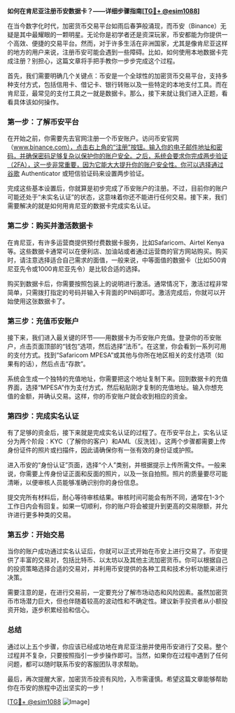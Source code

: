 **如何在肯尼亚注册币安数据卡？——详细步骤指南[[TG💪+ @esim1088](https://t.me/s/esim1088)]**

在当今数字化时代，加密货币交易平台如雨后春笋般涌现，而币安（Binance）无疑是其中最耀眼的一颗明星。无论你是初学者还是资深玩家，币安都能为你提供一个高效、便捷的交易平台。然而，对于许多生活在非洲国家，尤其是像肯尼亚这样的地方的用户来说，注册币安可能会遇到一些障碍。比如，如何使用本地数据卡完成注册？别担心，这篇文章将手把手教你一步步完成这个过程。

首先，我们需要明确几个关键点：币安是一个全球性的加密货币交易平台，支持多种支付方式，包括信用卡、借记卡、银行转账以及一些特定的本地支付工具。而在肯尼亚，最常见的支付工具之一就是数据卡。那么，接下来就让我们进入正题，看看具体该如何操作。

### 第一步：了解币安平台

在开始之前，你需要先去官网注册一个币安账户。访问币安官网（www.binance.com），点击右上角的“注册”按钮。输入你的电子邮件地址和密码，并确保密码足够复杂以保护你的账户安全。之后，系统会要求你完成两步验证（2FA），这一步非常重要，因为它能大大提升你的账户安全性。你可以选择通过谷歌 Authenticator 或短信验证码来设置两步验证。

完成这些基本设置后，你就算是初步完成了币安账户的注册。不过，目前你的账户可能还处于“未实名认证”的状态，这意味着你还不能进行任何交易。接下来，我们需要解决的就是如何用肯尼亚的数据卡完成实名认证。

### 第二步：购买并激活数据卡

在肯尼亚，有许多运营商提供预付费数据卡服务，比如Safaricom、Airtel Kenya等。这些数据卡通常可以在便利店、加油站或者通过运营商的官方网站购买。购买时，请注意选择适合自己需求的面值，一般来说，中等面值的数据卡（比如500肯尼亚先令或1000肯尼亚先令）是比较合适的选择。

购买到数据卡后，你需要按照包装上的说明进行激活。通常情况下，激活过程非常简单，只需拨打指定的号码并输入卡背面的PIN码即可。激活完成后，你就可以开始使用这张数据卡了。

### 第三步：充值币安账户

接下来，我们进入最关键的环节——用数据卡为币安账户充值。登录你的币安账户，点击页面顶部的“钱包”选项，然后选择“法币”。在这里，你会看到一系列可用的支付方式。找到“Safaricom MPESA”或其他与你所在地区相关的支付选项（如果有的话），然后点击“存款”。

系统会生成一个独特的充值地址，你需要把这个地址复制下来。回到数据卡的充值界面，选择“MPESA”作为支付方式，然后粘贴刚才复制的充值地址。输入你想充值的金额，并确认交易。这样，你的币安账户就会收到相应的资金。

### 第四步：完成实名认证

有了足够的资金后，接下来就是完成实名认证的过程了。在币安平台上，实名认证分为两个阶段：KYC（了解你的客户）和AML（反洗钱）。这两个步骤都需要上传身份证件的照片或扫描件，因此请确保你有一张有效的身份证或护照。

进入币安的“身份认证”页面，选择“个人”类别，并根据提示上传所需文件。一般来说，你需要上传身份证正面和反面的照片，以及一张自拍照。照片的质量要尽可能清晰，以便审核人员能够准确识别你的身份信息。

提交完所有材料后，耐心等待审核结果。审核时间可能会有所不同，通常在1-3个工作日内会有回复。如果一切顺利，你的账户将会被提升到更高的交易限额，并允许进行更多种类的交易。

### 第五步：开始交易

当你的账户成功通过实名认证后，你就可以正式开始在币安上进行交易了。币安提供了丰富的交易对，包括比特币、以太坊以及其他主流加密货币。你可以根据自己的投资策略选择合适的交易对，并利用币安提供的各种工具和技术分析功能来进行决策。

需要注意的是，在进行交易前，一定要充分了解市场动态和风险因素。虽然加密货币市场潜力巨大，但也伴随着较高的波动性和不确定性。建议新手投资者从小额投资开始，逐步积累经验和信心。

### 总结

通过以上五个步骤，你应该已经成功地在肯尼亚注册并使用币安进行了交易。整个过程并不复杂，只要按照指引一步步操作即可。当然，如果你在过程中遇到了任何问题，都可以随时联系币安的客服团队寻求帮助。

最后，再次提醒大家，加密货币投资有风险，入市需谨慎。希望这篇文章能够帮助你在币安的旅程中迈出坚实的一步！

[[TG💪+ @esim1088](https://t.me/s/esim1088) ![Image](https://i.postimg.cc/4NQfJmqS/Snipaste-2025-05-13-00-14-12.png)]